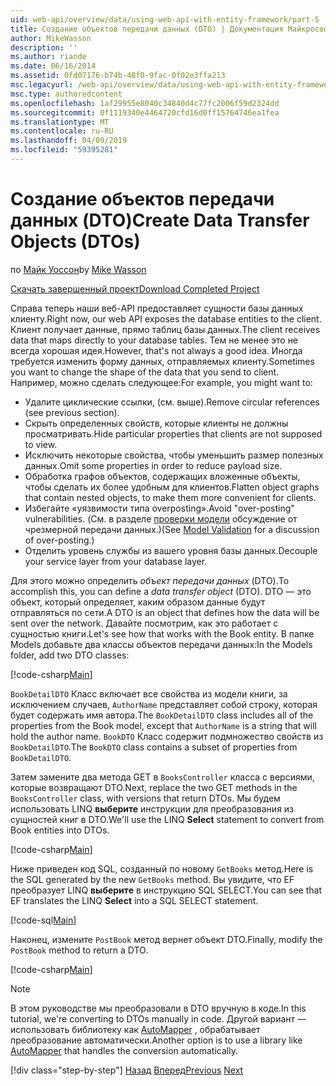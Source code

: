 ```yaml
---
uid: web-api/overview/data/using-web-api-with-entity-framework/part-5
title: Создание объектов передачи данных (DTO) | Документация Майкрософт
author: MikeWasson
description: ''
ms.author: riande
ms.date: 06/16/2014
ms.assetid: 0fd07176-b74b-48f0-9fac-0f02e3ffa213
msc.legacyurl: /web-api/overview/data/using-web-api-with-entity-framework/part-5
msc.type: authoredcontent
ms.openlocfilehash: 1af29955e8040c34840d4c77fc2006f59d2324dd
ms.sourcegitcommit: 0f1119340e4464720cfd16d0ff15764746ea1fea
ms.translationtype: MT
ms.contentlocale: ru-RU
ms.lasthandoff: 04/09/2019
ms.locfileid: "59395281"
---
```

# <a name="create-data-transfer-objects-dtos"></a><span data-ttu-id="58b11-102">Создание объектов передачи данных (DTO)</span><span class="sxs-lookup"><span data-stu-id="58b11-102">Create Data Transfer Objects (DTOs)</span></span>

<span data-ttu-id="58b11-103">по [Майк Уоссон](https://github.com/MikeWasson)</span><span class="sxs-lookup"><span data-stu-id="58b11-103">by [Mike Wasson](https://github.com/MikeWasson)</span></span>

[<span data-ttu-id="58b11-104">Скачать завершенный проект</span><span class="sxs-lookup"><span data-stu-id="58b11-104">Download Completed Project</span></span>](https://github.com/MikeWasson/BookService)

<span data-ttu-id="58b11-105">Справа теперь наши веб-API предоставляет сущности базы данных клиенту.</span><span class="sxs-lookup"><span data-stu-id="58b11-105">Right now, our web API exposes the database entities to the client.</span></span> <span data-ttu-id="58b11-106">Клиент получает данные, прямо таблиц базы данных.</span><span class="sxs-lookup"><span data-stu-id="58b11-106">The client receives data that maps directly to your database tables.</span></span> <span data-ttu-id="58b11-107">Тем не менее это не всегда хорошая идея.</span><span class="sxs-lookup"><span data-stu-id="58b11-107">However, that's not always a good idea.</span></span> <span data-ttu-id="58b11-108">Иногда требуется изменить форму данных, отправляемых клиенту.</span><span class="sxs-lookup"><span data-stu-id="58b11-108">Sometimes you want to change the shape of the data that you send to client.</span></span> <span data-ttu-id="58b11-109">Например, можно сделать следующее:</span><span class="sxs-lookup"><span data-stu-id="58b11-109">For example, you might want to:</span></span>

- <span data-ttu-id="58b11-110">Удалите циклические ссылки, (см. выше).</span><span class="sxs-lookup"><span data-stu-id="58b11-110">Remove circular references (see previous section).</span></span>
- <span data-ttu-id="58b11-111">Скрыть определенных свойств, которые клиенты не должны просматривать.</span><span class="sxs-lookup"><span data-stu-id="58b11-111">Hide particular properties that clients are not supposed to view.</span></span>
- <span data-ttu-id="58b11-112">Исключить некоторые свойства, чтобы уменьшить размер полезных данных.</span><span class="sxs-lookup"><span data-stu-id="58b11-112">Omit some properties in order to reduce payload size.</span></span>
- <span data-ttu-id="58b11-113">Обработка графов объектов, содержащих вложенные объекты, чтобы сделать их более удобным для клиентов.</span><span class="sxs-lookup"><span data-stu-id="58b11-113">Flatten object graphs that contain nested objects, to make them more convenient for clients.</span></span>
- <span data-ttu-id="58b11-114">Избегайте «уязвимости типа overposting».</span><span class="sxs-lookup"><span data-stu-id="58b11-114">Avoid "over-posting" vulnerabilities.</span></span> <span data-ttu-id="58b11-115">(См. в разделе [проверки модели](../../formats-and-model-binding/model-validation-in-aspnet-web-api.md) обсуждение от чрезмерной передачи данных.)</span><span class="sxs-lookup"><span data-stu-id="58b11-115">(See [Model Validation](../../formats-and-model-binding/model-validation-in-aspnet-web-api.md) for a discussion of over-posting.)</span></span>
- <span data-ttu-id="58b11-116">Отделить уровень службы из вашего уровня базы данных.</span><span class="sxs-lookup"><span data-stu-id="58b11-116">Decouple your service layer from your database layer.</span></span>

<span data-ttu-id="58b11-117">Для этого можно определить *объект передачи данных* (DTO).</span><span class="sxs-lookup"><span data-stu-id="58b11-117">To accomplish this, you can define a *data transfer object* (DTO).</span></span> <span data-ttu-id="58b11-118">DTO — это объект, который определяет, каким образом данные будут отправляться по сети.</span><span class="sxs-lookup"><span data-stu-id="58b11-118">A DTO is an object that defines how the data will be sent over the network.</span></span> <span data-ttu-id="58b11-119">Давайте посмотрим, как это работает с сущностью книги.</span><span class="sxs-lookup"><span data-stu-id="58b11-119">Let's see how that works with the Book entity.</span></span> <span data-ttu-id="58b11-120">В папке Models добавьте два классы объектов передачи данных:</span><span class="sxs-lookup"><span data-stu-id="58b11-120">In the Models folder, add two DTO classes:</span></span>

[!code-csharp[Main](part-5/samples/sample1.cs)]

<span data-ttu-id="58b11-121">`BookDetailDTO` Класс включает все свойства из модели книги, за исключением случаев, `AuthorName` представляет собой строку, которая будет содержать имя автора.</span><span class="sxs-lookup"><span data-stu-id="58b11-121">The `BookDetailDTO` class includes all of the properties from the Book model, except that `AuthorName` is a string that will hold the author name.</span></span> <span data-ttu-id="58b11-122">`BookDTO` Класс содержит подмножество свойств из `BookDetailDTO`.</span><span class="sxs-lookup"><span data-stu-id="58b11-122">The `BookDTO` class contains a subset of properties from `BookDetailDTO`.</span></span>

<span data-ttu-id="58b11-123">Затем замените два метода GET в `BooksController` класса с версиями, которые возвращают DTO.</span><span class="sxs-lookup"><span data-stu-id="58b11-123">Next, replace the two GET methods in the `BooksController` class, with versions that return DTOs.</span></span> <span data-ttu-id="58b11-124">Мы будем использовать LINQ **выберите** инструкции для преобразования из сущностей книг в DTO.</span><span class="sxs-lookup"><span data-stu-id="58b11-124">We'll use the LINQ **Select** statement to convert from Book entities into DTOs.</span></span>

[!code-csharp[Main](part-5/samples/sample2.cs)]

<span data-ttu-id="58b11-125">Ниже приведен код SQL, созданный по новому `GetBooks` метод.</span><span class="sxs-lookup"><span data-stu-id="58b11-125">Here is the SQL generated by the new `GetBooks` method.</span></span> <span data-ttu-id="58b11-126">Вы увидите, что EF преобразует LINQ **выберите** в инструкцию SQL SELECT.</span><span class="sxs-lookup"><span data-stu-id="58b11-126">You can see that EF translates the LINQ **Select** into a SQL SELECT statement.</span></span>

[!code-sql[Main](part-5/samples/sample3.sql)]

<span data-ttu-id="58b11-127">Наконец, измените `PostBook` метод вернет объект DTO.</span><span class="sxs-lookup"><span data-stu-id="58b11-127">Finally, modify the `PostBook` method to return a DTO.</span></span>

[!code-csharp[Main](part-5/samples/sample4.cs)]

> [!NOTE]
> <span data-ttu-id="58b11-128">В этом руководстве мы преобразовали в DTO вручную в коде.</span><span class="sxs-lookup"><span data-stu-id="58b11-128">In this tutorial, we're converting to DTOs manually in code.</span></span> <span data-ttu-id="58b11-129">Другой вариант — использовать библиотеку как [AutoMapper](http://automapper.org/) , обрабатывает преобразование автоматически.</span><span class="sxs-lookup"><span data-stu-id="58b11-129">Another option is to use a library like [AutoMapper](http://automapper.org/) that handles the conversion automatically.</span></span>
> 
> [!div class="step-by-step"]
> <span data-ttu-id="58b11-130">[Назад](part-4.md)
> [Вперед](part-6.md)</span><span class="sxs-lookup"><span data-stu-id="58b11-130">[Previous](part-4.md)
[Next](part-6.md)</span></span>
